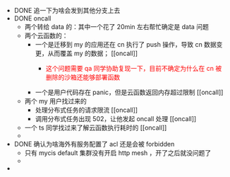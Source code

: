 - DONE  追一下为啥会发到其他分支上去
- DONE oncall
	- 两个转给 data 的：其中一个花了 20min 左右帮忙确定是 data 问题
	- 两个云函数的：
		- 一个是迁移到 my 的应用还在 cn 执行了 push 操作，导致 cn 数据变更，从而覆盖 my 的数据； [[oncall]]
			- <p style="color:red;"> 这个问题需要 qa 同学协助复现一下，目前不确定为什么在 cn 被删除的沙箱还能够部署函数 </p>
		- 一个是用户代码存在 panic，但是云函数返回内存超过限制 [[oncall]]
	- 两个 my 用户找过来的
		- 处理分布式任务的请求限流 [[oncall]]
		- 调用分布式任务出现 502，让他发起 oncall 处理 [[oncall]]
	- 一个 ts 同学找过来了解云函数执行耗时的 [[oncall]]
	-
- DONE 确认为啥海外有服务配置了 acl 还是会被 forbidden
	- 只有 mycis default 集群没有开启 http mesh ，开了之后就没问题了
	-
-